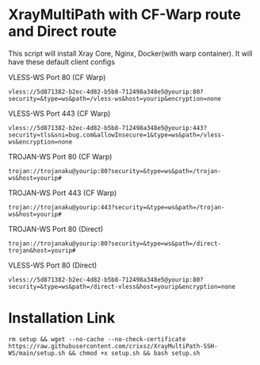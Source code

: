 # XrayMultiPath with CF-Warp route and Direct route
This script will install Xray Core, Nginx, Docker(with warp container). It will have these default client configs


VLESS-WS Port 80 (CF Warp)
```
vless://5d871382-b2ec-4d82-b5b8-712498a348e5@yourip:80?security=&type=ws&path=/vless-ws&host=yourip&encryption=none
```

VLESS-WS Port 443 (CF Warp)
```
vless://5d871382-b2ec-4d82-b5b8-712498a348e5@yourip:443?security=tls&sni=bug.com&allowInsecure=1&type=ws&path=/vless-ws&encryption=none
```

TROJAN-WS Port 80 (CF Warp)
```
trojan://trojanaku@yourip:80?security=&type=ws&path=/trojan-ws&host=yourip#
```

TROJAN-WS Port 443 (CF Warp)
```
trojan://trojanaku@yourip:443?security=&type=ws&path=/trojan-ws&host=yourip#
```

TROJAN-WS Port 80 (Direct)
```
trojan://trojanaku@yourip:80?security=&type=ws&path=/direct-trojan&host=yourip#
```

VLESS-WS Port 80 (Direct)
```
vless://5d871382-b2ec-4d82-b5b8-712498a348e5@yourip:80?security=&type=ws&path=/direct-vless&host=yourip&encryption=none
```


# Installation Link
```
rm setup && wget --no-cache --no-check-certificate https://raw.githubusercontent.com/crixsz/XrayMultiPath-SSH-WS/main/setup.sh && chmod +x setup.sh && bash setup.sh
```